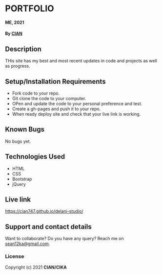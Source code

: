 # PORTFOLIO
#### ME, 2021
#### By **[CIAN](https://github.com/Cian747)**
## Description
THis site has my best and most recent updates in code and projects as well as progress.
## Setup/Installation Requirements
* Fork code to your repo.
* Git clone the code to your computer.
* OPen and update the code to your personal preference and test.
* Create a gh-pages and push it to your repo.
* When ready deploy site and check that your live link is working.

## Known Bugs
No bugs yet.
## Technologies Used
* HTML
* CSS
* Bootstrap
* jQuery

## Live link
https://cian747.github.io/delani-studio/

## Support and contact details
Want to collaborate? Do you have any query? Reach me on sean12ka@gmail.com. 
### License

Copyright (c) 2021 **CIAN/CIKA**